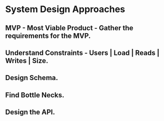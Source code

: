 # System Design Approaches 

## MVP - Most Viable Product - Gather the requirements for the MVP.
## Understand Constraints - Users | Load | Reads | Writes | Size.
## Design Schema.
## Find Bottle Necks.
## Design the API.

 
